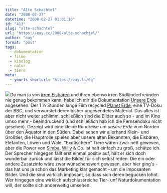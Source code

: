 ```yaml
---
title: "Alte Schachtel"
date: "2008-02-27"
datetime: "2008-02-27 01:01:10"
id: "413"
slug: "alte-schachtel"
url: "https://eay.cc/2008/alte-schachtel/"
author: "eay"
format: "post"
tags:
  - dokumentation
  - filme
  - kinolog
  - natur
  - tiere
meta:
  - yourls_shorturl: "https://eay.li/6q"
---
```


![](/uploads/2008/unsereerde.jpg)Da man ja von [irren Eisbären](//eay.cc/2008/seid-ihr-irre/) und ihren ebenso irren Südländerfreunden nie genug bekommen kann, habe ich mir die Dokumentation [Unsere Erde](http://www.imdb.com/title/tt0393597/) angesehen. Der 1 ½ Stunden lange Film recycled [Planet Erde](http://www.amazon.de/exec/obidos/ASIN/B000TNDWUS/eayznet-21), eine TV-Doku der BBC, und verwurstet deren bisher ungesendetes Material. Das alles ist aber nicht weiter schlimm, schließlich sind die Bilder auch so - und im Kino umso mehr - beeindruckend (und schließlich hab ich die Fernsehdoku nicht gesehen). Gezeigt wird eine kleine Rundreise um _unsere Erde_ vom Norden über den Äquator in den Süden. Dabei sehen wir allerhand Klein- und Großtier, die Hauptrolle spielen aber unsere alten Bekannten, die Eisbären, Elefanten, Löwen und Wale. "Exotischere" Tiere wären zwar nett gewesen, aber die Power von [Simba](http://de.wikipedia.org/wiki/Der_K%C3%B6nig_der_L%C3%B6wen), [Willy](http://de.wikipedia.org/wiki/Free_Willy_%E2%80%93_Ruf_der_Freiheit) & Co. ist halt einfach zu groß, schätze ich. Der Sprecher hingegen fällt erst einmal positiv auf, hält er sich doch wunderbar zurück und lässt die Bilder für sich selbst reden. Die ein oder andere Zusatzinfo wäre zwar wünschenswert gewesen, aber hier ging's - das hat uns ja schon das Marketing klar gemacht - um die imposanten Bilder. Und die sind wirklich imposant, so dass sich deren begucken lohnt. Wer hingegen eine wirklich aufschlussreiche Tier- unf Naturdokumentation will, der sollte sich anderweitig umsehen.

